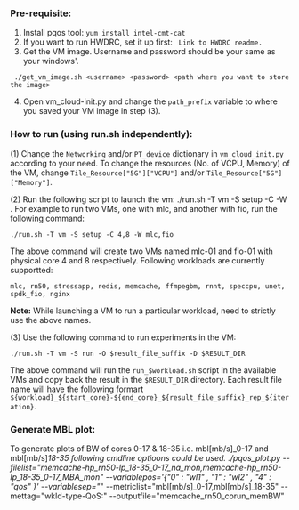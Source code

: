 ### Pre-requisite:
1. Install pqos tool: ``` yum install intel-cmt-cat ```
2. If you want to run HWDRC, set it up first: ``` Link to HWDRC readme.```
3. Get the VM image. Username and password should be your same as your windows'.
```
 ./get_vm_image.sh <username> <password> <path where you want to store the image>
```
4. Open vm_cloud-init.py and change the ```path_prefix``` variable to where you saved  your VM image in step (3).
 
### How to run (using run.sh independently):
(1) Change the `Networking` and/or `PT_device` dictionary in `vm_cloud_init.py` according to your need. To change the resources (No. of VCPU, Memory) of the VM, change `Tile_Resource["5G"]["VCPU"]` and/or `Tile_Resource["5G"]["Memory"]`.

(2) Run the following script to launch the vm: 
./run.sh -T vm -S setup -C <number of cpus for each vm> -W <list of workload names>.
For example to run two VMs, one with mlc, and another with fio, run the following command:
```
./run.sh -T vm -S setup -C 4,8 -W mlc,fio
```
The above command will create two VMs named mlc-01 and fio-01 with physical core 4 and 8 respectively.
Following workloads are currently supportted: 
```
mlc, rn50, stressapp, redis, memcache, ffmpegbm, rnnt, speccpu, unet, spdk_fio, nginx
```

**Note:** While launching a VM to run a particular workload, need to strictly use the above names.

(3) Use the following command to run experiments in the VM:
```
./run.sh -T vm -S run -O $result_file_suffix -D $RESULT_DIR 
 ```
The above command will run the `run_$workload.sh` script in the available VMs and copy back the result in the `$RESULT_DIR` directory. Each result file name will have the following formart `${workload}_${start_core}-${end_core}_${result_file_suffix}_rep_${iteration}`.

 ### Generate MBL plot:
 To generate plots of  BW of cores 0-17 & 18-35 i.e.    mbl[mb/s]_0-17 and  mbl[mb/s]_18-35 following cmdline optioons could be used.
./pqos_plot.py --filelist="memcache-hp_rn50-lp_18-35_0-17_na_mon,memcache-hp_rn50-lp_18-35_0-17_MBA_mon" --variablepos='{"0" : "wl1" , "1" : "wl2" , "4" : "qos" }' --variablesep="_" --metriclist="mbl[mb/s]_0-17,mbl[mb/s]_18-35" --mettag="wkld-type-QoS:" --outputfile="memcache_rn50_corun_memBW"

